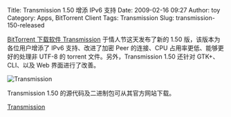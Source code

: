 Title: Transmission 1.50 增添 IPv6 支持
Date: 2009-02-16 09:27
Author: toy
Category: Apps, BitTorrent Client
Tags: Transmission
Slug: transmission-150-released

[BitTorrent 下载软件 Transmission](http://linuxtoy.org/tag/transmission)
于情人节这天发布了新的 1.50 版，该版本为各位用户增添了 IPv6
支持、改进了加密 Peer 的连接、CPU 占用率更低、能够更好的处理非 UTF-8 的
torrent 文件。另外，Transmission 1.50 还针对 GTK+、CLI、以及 Web
界面进行了改善。

![Transmission](http://i.linuxtoy.org/i/2007/04/transmission.png)

Transmission 1.50 的源代码及二进制包可从其官方网站下载。

[Transmission](http://www.transmissionbt.com/download.php)
